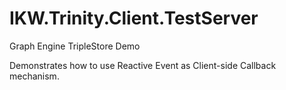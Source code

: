 # IKW.Trinity.Client.TestServer
Graph Engine TripleStore Demo

Demonstrates how to use Reactive Event as Client-side Callback mechanism.
